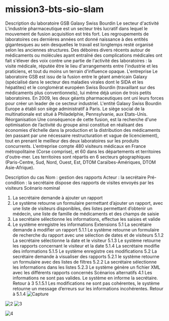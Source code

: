 # mission3-bts-sio-slam
Description du laboratoire GSB Galaxy Swiss Bourdin
Le secteur d'activité
L’industrie pharmaceutique est un secteur très lucratif dans lequel le mouvement de fusion acquisition
est très fort. Les regroupements de laboratoires ces dernières années ont donné naissance à des
entités gigantesques au sein desquelles le travail est longtemps resté organisé selon les anciennes
structures.
Des déboires divers récents autour de médicaments ou molécules ayant entraîné des complications
médicales ont fait s'élever des voix contre une partie de l'activité des laboratoires : la visite médicale,
réputée être le lieu d'arrangements entre l'industrie et les praticiens, et tout du moins un terrain
d'influence opaque.
L'entreprise
Le laboratoire GSB est issu de la fusion entre le géant américain Galaxy (spécialisé dans le secteur
des maladies virales dont le SIDA et les hépatites) et le conglomérat européen Swiss Bourdin
(travaillant sur des médicaments plus conventionnels), lui même déjà union de trois petits laboratoires.
En 2009, les deux géants pharmaceutiques ont uni leurs forces pour créer un leader de ce secteur
industriel. L'entité Galaxy Swiss Bourdin Europe a établi son siège administratif à Paris.
Le siège social de la multinationale est situé à Philadelphie, Pennsylvanie, aux Etats-Unis.
Réorganisation
Une conséquence de cette fusion, est la recherche d'une optimisation de l’activité du groupe ainsi
constitué en réalisant des économies d’échelle dans la production et la distribution des médicaments
(en passant par une nécessaire restructuration et vague de licenciement), tout en prenant le meilleur
des deux laboratoires sur les produits concurrents.
L'entreprise compte 480 visiteurs médicaux en France métropolitaine (Corse comprise), et 60 dans les
départements et territoires d'outre-mer. Les territoires sont répartis en 6 secteurs géographiques
(Paris-Centre, Sud, Nord, Ouest, Est, DTOM Caraïbes-Amériques, DTOM Asie-Afrique).

Description du cas
Nom : gestion des rapports
Acteur : la secrétaire
Pré-condition : la secrétaire dispose des rapports de visites envoyés par les visiteurs
Scénario nominal
1. La secrétaire demande à ajouter un rapport
2. Le système retourne un formulaire permettant d’ajouter un rapport, avec une liste de
visiteurs disponibles, des listes permettant d’obtenir un médecin, une liste de famille de
médicaments et des champs de saisie
3. La secrétaire sélectionne les informations, effectue les saisies et valide
4. Le système enregistre les informations
Extensions
5.1 La secrétaire demande à modifier un rapport
5.1.1 Le système retourne un formulaire de recherche du rapport avec une sélection de
dates et de visiteurs
5.1.2 La secrétaire sélectionne la date et le visiteur
5.1.3 Le système retourne les rapports concernant le visiteur et la date
5.1.4 La secrétaire modifie des informations
5.1.5 Le système enregistre ces modifications
5.2 La secrétaire demande à visualiser des rapports
5.2.1 le système retourne un formulaire avec des listes de filtres
5.2.2 La secrétaire sélectionne les informations dans les listes
5.2.3 Le système génère un fichier XML avec les différents rapports concernés
Scénarios alternatifs
4.1 Les informations ne sont pas valides. Le système en informe la secrétaire. Retour à 3
5.1.5.1 Les modifications ne sont pas cohérentes, le système retourne un message d’erreurs
sur les informations incohérentes. Retour à 5.1.4
![Capture](https://user-images.githubusercontent.com/100136803/160611869-b72965a6-2884-4dd5-a0e9-be3f895dfa4e.PNG)

![2](https://user-images.githubusercontent.com/100136803/160611870-9d914d9a-4e64-4846-b831-f70c4cd726c5.PNG)
![3](https://user-images.githubusercontent.com/100136803/160611872-8e6cb089-b2c1-4fe5-aada-adfef188d1f4.PNG)

![4](https://user-images.githubusercontent.com/100136803/160611865-38c28521-dc30-468d-8ca9-c1781b2a0636.PNG)
